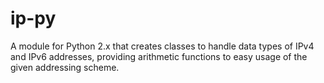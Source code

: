 # ip-py
A module for Python 2.x that creates classes to handle data types of IPv4 and IPv6 addresses, providing arithmetic functions to easy usage of the given addressing scheme.
